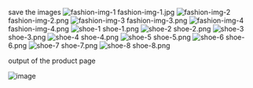 save the images
![fashion-img-1](https://github.com/user-attachments/assets/6efe3f60-da24-4b98-aaa5-b29a49b90e6b)
fashion-img-1.jpg
![fashion-img-2](https://github.com/user-attachments/assets/649a9b8b-212a-4dcd-aacf-2c23e15fc681)
fashion-img-2.png
![fashion-img-3](https://github.com/user-attachments/assets/5f1f8cad-dbe5-43d2-a07d-6b454e46f87a)
fashion-img-3.png
![fashion-img-4](https://github.com/user-attachments/assets/be865925-6edd-4ca0-bade-3f3d5175c8d9)
fashion-img-4.png
![shoe-1](https://github.com/user-attachments/assets/7194e8b0-4138-434d-b058-241c0fd7ab0e)
shoe-1.png
![shoe-2](https://github.com/user-attachments/assets/31f56a57-77f8-4e6f-bb9f-3f76bfccc653)
shoe-2.png
![shoe-3](https://github.com/user-attachments/assets/9b84c168-b4bb-457c-8ece-4f34a71c7dd2)
shoe-3.png
![shoe-4](https://github.com/user-attachments/assets/883f97c9-1254-4eef-bb94-bab404b29e2c)
shoe-4.png
![shoe-5](https://github.com/user-attachments/assets/0329b27f-0a49-46be-a3a4-b6085be90a13)
shoe-5.png
![shoe-6](https://github.com/user-attachments/assets/cb463c9e-14b7-45c8-9ad5-8a0785c72d0f)
shoe-6.png
![shoe-7](https://github.com/user-attachments/assets/32543513-9125-481e-9ff2-d015d37601e3)
shoe-7.png
![shoe-8](https://github.com/user-attachments/assets/ea44839f-8b47-4b90-ba30-b8d128f440fe)
shoe-8.png


output of the product page

![image](https://github.com/user-attachments/assets/2b80d374-856c-4ff4-87db-324ece6f42a8)

